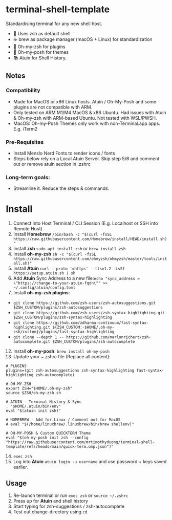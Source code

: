 # terminal-shell-template
Standardising terminal for any new shell host.
* 🐚 Uses zsh as default shell
* ☕ brew as package manager (macOS + Linux) for standardization
* 🔌 Oh-my-zsh for plugins
* 🎨 Oh-my-posh for themes
* 📚 Atuin for Shell History.

## Notes
### Compatibility
- Made for MacOS or x86 Linux hosts. Atuin / Oh-My-Posh and some plugins are not compatible with ARM.
- Only tested on ARM M1/M4 MacOS & x86 Ubuntu. Had issues with Atuin & Oh-my-zsh with ARM-based Ubuntu. Not tested with WSL/PWSH.
- MacOS: Oh-my-Posh Themes only work with non-Terminal.app apps. E.g. iTerm2

### Pre-Requisites
- Install Menslo Nerd Fonts to render icons / fonts
- Steps below rely on a Local Atuin Server. Skip step 5/6 and comment out or remove atuin section in .zshrc

### Long-term goals:
- Streamline it. Reduce the steps & commands.

# Install
1. Connect into Host Terminal / CLI Session (E.g. Localhost or SSH into Remote Host)
2. Install **Homebrew** `/bin/bash -c "$(curl -fsSL https://raw.githubusercontent.com/Homebrew/install/HEAD/install.sh)"`
3. Install **zsh** `sudo apt install zsh` or `brew install zsh`
4. Install **oh-my-zsh** `sh -c "$(curl -fsSL https://raw.githubusercontent.com/ohmyzsh/ohmyzsh/master/tools/install.sh)"`
5. Install **Atuin** `curl --proto '=https' --tlsv1.2 -LsSf https://setup.atuin.sh | sh`
6. Add **Atuin** Sync Address to a new file:`echo "sync_address = \"https://change-to-your-atuin-fqdn\"" >> ~/.config/atuin/config.toml`
7. Install **oh-my-zsh plugins**:
  - `git clone https://github.com/zsh-users/zsh-autosuggestions.git $ZSH_CUSTOM/plugins/zsh-autosuggestions`
  - `git clone https://github.com/zsh-users/zsh-syntax-highlighting.git $ZSH_CUSTOM/plugins/zsh-syntax-highlighting`
  - `git clone https://github.com/zdharma-continuum/fast-syntax-highlighting.git ${ZSH_CUSTOM:-$HOME/.oh-my-zsh/custom}/plugins/fast-syntax-highlighting`
  - `git clone --depth 1 -- https://github.com/marlonrichert/zsh-autocomplete.git $ZSH_CUSTOM/plugins/zsh-autocomplete`
12. Install **oh-my-posh**: `brew install oh-my-posh`
13. Update your ~\.zshrc file (Replace all content):

```SHELL
# PLUGINS
plugins=(git zsh-autosuggestions zsh-syntax-highlighting fast-syntax-highlighting zsh-autocomplete)

# OH-MY-ZSH
export ZSH="$HOME/.oh-my-zsh"
source $ZSH/oh-my-zsh.sh

# ATUIN - Terminal History & Sync
. "$HOME/.atuin/bin/env"
eval "$(atuin init zsh)"

# HOMEBREW - Add for Linux / Comment out for MacOS
# eval "$(/home/linuxbrew/.linuxbrew/bin/brew shellenv)"

# OH-MY-POSH & Custom QUICKTERM Theme
eval "$(oh-my-posh init zsh --config "https://raw.githubusercontent.com/mrtimothyduong/terminal-shell-template/refs/heads/main/quick-term.omp.json")"
```

14. `exec zsh`
15. Log into **Atuin** `atuin login -u username` and use password + keys saved earlier.

## Usage
1. Re-launch terminal or run `exec zsh` or `source ~/.zshrc`
2. Press up for **Atuin** and shell history
3. Start typing for zsh-suggestions / zsh-autocomplete
4. Test out change-directory using `cd`

